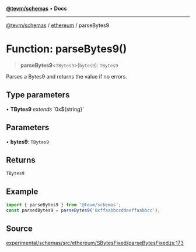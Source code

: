 [**@tevm/schemas**](../../README.md) • **Docs**

***

[@tevm/schemas](../../modules.md) / [ethereum](../README.md) / parseBytes9

# Function: parseBytes9()

> **parseBytes9**\<`TBytes9`\>(`bytes9`): `TBytes9`

Parses a Bytes9 and returns the value if no errors.

## Type parameters

• **TBytes9** *extends* \`0x$\{string\}\`

## Parameters

• **bytes9**: `TBytes9`

## Returns

`TBytes9`

## Example

```ts
import { parseBytes9 } from '@tevm/schemas';
const parsedBytes9 = parseBytes9('0xffaabbccddeeffaabbcc');
```

## Source

[experimental/schemas/src/ethereum/SBytesFixed/parseBytesFixed.js:173](https://github.com/evmts/tevm-monorepo/blob/main/experimental/schemas/src/ethereum/SBytesFixed/parseBytesFixed.js#L173)
